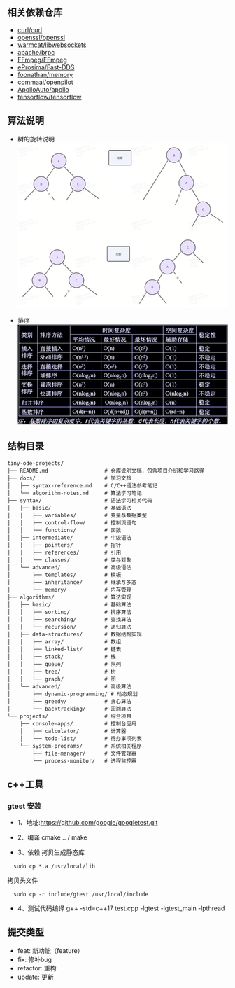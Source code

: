 ## 相关依赖仓库
- [curl/curl](https://github.com/curl/curl)
- [openssl/openssl](https://github.com/openssl/openssl)
- [warmcat/libwebsockets](https://github.com/warmcat/libwebsockets)
- [apache/brpc](https://github.com/apache/brpc)
- [FFmpeg/FFmpeg](https://github.com/FFmpeg/FFmpeg)
- [eProsima/Fast-DDS](https://github.com/eProsima/Fast-DDS)
- [foonathan/memory](https://github.com/foonathan/memory)
- [commaai/openpilot](https://github.com/commaai/openpilot)
- [ApolloAuto/apollo](https://github.com/ApolloAuto/apollo)
- [tensorflow/tensorflow](https://github.com/tensorflow/tensorflow)   



## 算法说明

- 树的旋转说明
![image](https://github.com/ljk1029/tiny-ode/blob/main/image/img_tree.png)   

- 排序
![image](https://github.com/ljk1029/tiny-ode/blob/main/image/img_sort.png)   


## 结构目录
```
tiny-ode-projects/
├── README.md                  # 仓库说明文档，包含项目介绍和学习路径
├── docs/                      # 学习文档
│   ├── syntax-reference.md    # C/C++语法参考笔记
│   └── algorithm-notes.md     # 算法学习笔记
├── syntax/                    # 语法学习相关代码
│   ├── basic/                 # 基础语法
│   │   ├── variables/         # 变量与数据类型
│   │   ├── control-flow/      # 控制流语句
│   │   └── functions/         # 函数
│   ├── intermediate/          # 中级语法
│   │   ├── pointers/          # 指针
│   │   ├── references/        # 引用
│   │   └── classes/           # 类与对象
│   └── advanced/              # 高级语法
│       ├── templates/         # 模板
│       ├── inheritance/       # 继承与多态
│       └── memory/            # 内存管理
├── algorithms/                # 算法实现
│   ├── basic/                 # 基础算法
│   │   ├── sorting/           # 排序算法
│   │   ├── searching/         # 查找算法
│   │   └── recursion/         # 递归算法
│   ├── data-structures/       # 数据结构实现
│   │   ├── array/             # 数组
│   │   ├── linked-list/       # 链表
│   │   ├── stack/             # 栈
│   │   ├── queue/             # 队列
│   │   ├── tree/              # 树
│   │   └── graph/             # 图
│   └── advanced/              # 高级算法
│       ├── dynamic-programming/ # 动态规划
│       ├── greedy/            # 贪心算法
│       └── backtracking/      # 回溯算法
└── projects/                  # 综合项目
    ├── console-apps/          # 控制台应用
    │   ├── calculator/        # 计算器
    │   └── todo-list/         # 待办事项列表
    └── system-programs/       # 系统相关程序
        ├── file-manager/      # 文件管理器
        └── process-monitor/   # 进程监控器
```

## c++工具
###  gtest 安装
-  1、地址:https://github.com/google/googletest.git

-  2、编译 cmake .. / make

-  3、依赖
  拷贝生成静态库
```
  sudo cp *.a /usr/local/lib
```

  拷贝头文件
```
  sudo cp -r include/gtest /usr/local/include
```

-  4、测试代码编译
  g++ -std=c++17 test.cpp -lgtest -lgtest_main -lpthread


## 提交类型
  - feat:     新功能（feature） 
  - fix:      修补bug  
  - refactor: 重构   
  - update:   更新  